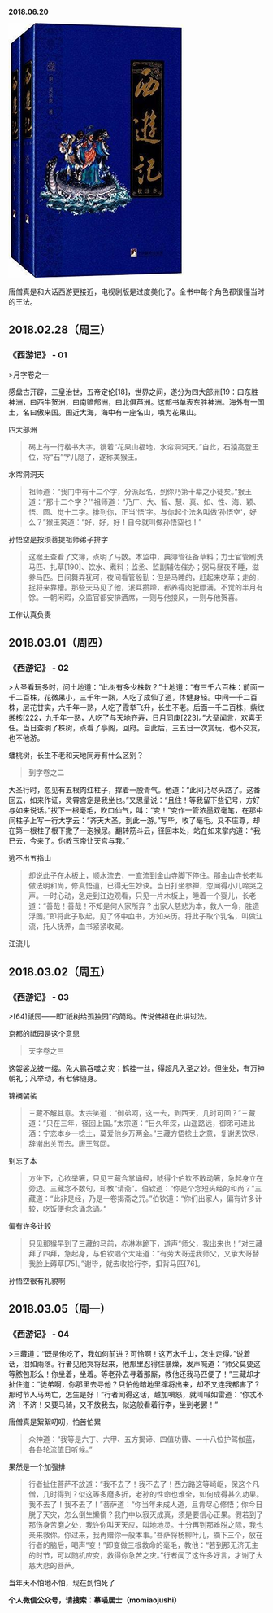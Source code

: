 
          
            
**2018.06.20**



![](img/51001-22986f54e50a5e38.jpg)




唐僧真是和大话西游更接近，电视剧版是过度美化了。全书中每个角色都很懂当时的王法。
<h2>2018.02.28（周三）</h2>
<h3>《西游记》 - 01</h3>
>月字卷之一

感盘古开辟，三皇治世，五帝定伦[18]，世界之间，遂分为四大部洲[19：曰东胜神洲，曰西牛贺洲，曰南赡部洲，曰北俱芦洲。这部书单表东胜神洲。海外有一国土，名曰傲来国。国近大海，海中有一座名山，唤为花果山。



四大部洲
>碣上有一行楷书大字，镌着“花果山福地，水帘洞洞天。”自此，石猿高登王位，将“石”字儿隐了，遂称美猴王。



水帘洞洞天
>祖师道：“我门中有十二个字，分派起名，到你乃第十辈之小徒矣。”猴王道：“那十二个字？’”祖师道：“乃广、大、智、慧、真、如、性、海、颖、悟、圆、觉十二字。排到你，正当‘悟’字。与你起个法名叫做‘孙悟空’，好么？”猴王笑道：“好，好，好！自今就叫做孙悟空也！”



孙悟空是按须菩提祖师弟子排字
>这猴王查看了文簿，点明了马数。本监中，典簿管征备草料；力士官管刷洗马匹、扎草[190]、饮水、煮料；监丞、监副辅佐催办；弼马昼夜不睡，滋养马匹。日间舞弄犹可，夜间看管殷勤：但是马睡的，赶起来吃草；走的，捉将来靠槽。那些天马见了他，泯耳攒蹄，都养得肉肥膘满。不觉的半月有馀。一朝闲暇，众监官都安排酒席，一则与他接风，一则与他贺喜。



工作认真负责
<h2>2018.03.01（周四）</h2>
<h3>《西游记》 - 02</h3>
>大圣看玩多时，问土地道：“此树有多少株数？”土地道：“有三千六百株：前面一千二百株，花微果小，三千年一熟，人吃了成仙了道，体健身轻。中间一千二百株，层花甘实，六千年一熟，人吃了霞举飞升，长生不老。后面一千二百株，紫纹缃核[222，九千年一熟，人吃了与天地齐寿，日月同庚[223]。”大圣闻言，欢喜无任。当日查明了株树，点看了亭阁，回府。自此后，三五日一次赏玩，也不交友，也不他游。



蟠桃树，长生不老和天地同寿有什么区别？
>到字卷之二

大圣行时，忽见有五根肉红柱子，撑着一股青气。他道：“此间乃尽头路了。这番回去，如来作证，灵霄宫定是我坐也。”又思量说：“且住！等我留下些记号，方好与如来说话。”拔下一根毫毛，吹口仙气，叫：“变！”变作一管浓墨双毫笔，在那中间柱子上写一行大字云：“齐天大圣，到此一游。”写毕，收了毫毛。又不庄尊，却在第一根柱子根下撒了一泡猴尿。翻转筋斗云，径回本处，站在如来掌内道：“我已去，今来了。你教玉帝让天宫与我。”



逃不出五指山
>却说此子在木板上，顺水流去，一直流到金山寺脚下停住。那金山寺长老叫做法明和尚，修真悟道，已得无生妙诀。当日打坐参禅，忽闻得小儿啼哭之声。一时心动，急走到江边观看，只见一片木板上，睡着一个婴儿，长老道：“善哉！善哉！不知是何人家所弃？出家人慈悲为本，救人一命，胜造浮图。”即将此子取起，见了怀中血书，方知来历。将此子取个乳名，叫做江流，托人抚养，血书紧紧收藏。



江流儿
<h2>2018.03.02（周五）</h2>
<h3>《西游记》 - 03</h3>
>[64]祇园——即“祇树给孤独园”的简称。传说佛祖在此讲过法。



京都的祗园是这个意思
>天字卷之三

这袈裟龙披一缕。免大鹏吞噬之灾；鹤挂一丝，得超凡入圣之妙。但坐处，有万神朝礼；凡举动，有七佛随身。



锦襕袈裟
>三藏不解其意。太宗笑道：“御弟呵，这一去，到西天，几时可回？”三藏道：“只在三年，径回上国。”太宗道：“日久年深，山遥路远，御弟可进此酒：宁恋本乡一捻土，莫爱他乡万两金。”三藏方悟捻土之意，复谢恩饮尽，辞谢出关而去。唐王驾回。



别忘了本
>方坐下，心欲举箸，只见三藏合掌诵经，唬得个伯钦不敢动箸，急起身立在旁边。三藏念不数句，却教“请斋”。伯钦道：“你是个念短头经的和尚？”三藏道：“此非是经，乃是一卷揭斋之咒。”伯钦道：“你们出家人，偏有许多计较，吃饭便也念诵念诵。”



偏有许多计较
>只见那猴早到了三藏的马前，赤淋淋跪下，道声“师父，我出来也！”对三藏拜了四拜，急起身，与伯钦唱个大喏道：“有劳大哥送我师父，又承大哥替我脸上薅草[75]。”谢毕，就去收拾行李，扣背马匹[76]。



孙悟空很有礼貌啊
<h2>2018.03.05（周一）</h2>
<h3>《西游记》 - 04</h3>
>三藏道：“既是他吃了，我如何前进？可怜啊！这万水千山，怎生走得。”说着话，泪如雨落。行者见他哭将起来，他那里忍得住暴燥，发声喊道：“师父莫要这等脓包形么！你坐着，坐着。等老孙去寻着那厮，教他还我马匹便了！”三藏却才扯住道：“徒弟啊，你那里去寻他？只怕他暗地里撺将出来，却不又连我都害了？那时节人马两亡，怎生是好！”行者闻得这话，越加嗔怒，就叫喊如雷道：“你忒不济！不济！又要马骑，又不放我去，似这般看着行李，坐到老罢！”



唐僧真是絮絮叨叨，怕苦怕累
>众神道：“我等是六丁、六甲、五方揭谛、四值功曹、一十八位护驾伽蓝，各各轮流值日听候。”



果然是一个加强排
>行者扯住菩萨不放道：“我不去了！我不去了！西方路这等崎岖，保这个凡僧，几时得到？似这等多磨多折，老孙的性命也难全，如何成得甚么功果。我不去了！我不去了！”菩萨道：“你当年未成人道，且肯尽心修悟；你今日脱了天灾，怎么倒生懒惰？我门中以寂灭成真，须是要信心正果。假若到了那伤身苦磨之处，我许你叫天天应，叫地地灵。十分再到那难脱之际，我也亲来救你。你过来，我再赠你一般本事。”菩萨将杨柳叶儿，摘下三个，放在行者的脑后，喝声“变！”即变做三根救命的毫毛，教他：“若到那无济无主的时节，可以随机应变，救得你急苦之灾。”行者闻了这许多好言，才谢了大慈大悲的菩萨。



当年天不怕地不怕，现在到怕死了


**个人微信公众号，请搜索：摹喵居士（momiaojushi）**

          
        